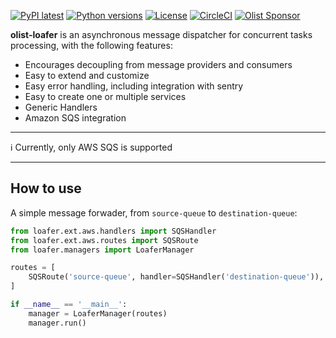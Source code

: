 [![PyPI latest](https://img.shields.io/pypi/v/olist-loafer.svg?maxAge=2592000)](https://pypi.python.org/pypi/loafer)
[![Python versions](https://img.shields.io/pypi/pyversions/olist-loafer.svg?maxAge=2592000)](https://pypi.python.org/pypi/loafer)
[![License](https://img.shields.io/pypi/l/loafer.svg?maxAge=2592000)](https://pypi.python.org/pypi/olist-loafer)
[![CircleCI](https://circleci.com/gh/olist/olist-loafer/tree/main.svg?style=svg)](https://circleci.com/gh/olist/olist-loafer/tree/main)
[![Olist Sponsor](https://img.shields.io/badge/sponsor-olist-53b5f6.svg?style=flat-square)](http://opensource.olist.com/)


**olist-loafer** is an asynchronous message dispatcher for concurrent tasks processing, with the following features:

* Encourages decoupling from message providers and consumers
* Easy to extend and customize
* Easy error handling, including integration with sentry
* Easy to create one or multiple services
* Generic Handlers
* Amazon SQS integration

---
:information_source: Currently, only AWS SQS is supported

---

## How to use

A simple message forwader, from ``source-queue`` to ``destination-queue``:

```python
from loafer.ext.aws.handlers import SQSHandler
from loafer.ext.aws.routes import SQSRoute
from loafer.managers import LoaferManager

routes = [
    SQSRoute('source-queue', handler=SQSHandler('destination-queue')),
]

if __name__ == '__main__':
    manager = LoaferManager(routes)
    manager.run()
```
